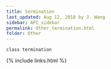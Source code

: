 ```yaml
---
title: termination
last_updated: Aug 12, 2018 by J. Wang
sidebar: API_sidebar
permalink: Other_termination.html
folder: Other
---
```


`class termination`

{% include links.html %}